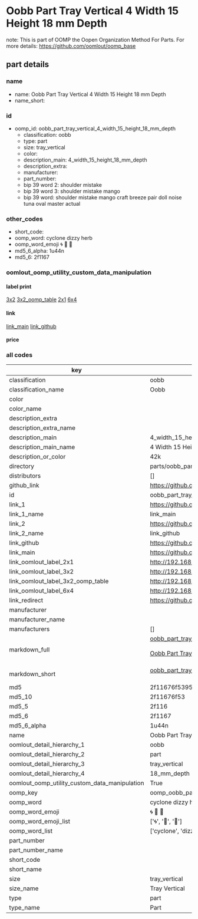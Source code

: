 # Oobb Part Tray Vertical 4 Width 15 Height 18 mm Depth  

note: This is part of OOMP the Oopen Organization Method For Parts. For more details: https://github.com/oomlout/oomp_base

##  part details
  







### name
* name: Oobb Part Tray Vertical 4 Width 15 Height 18 mm Depth
* name_short: 
### id
* oomp_id: oobb_part_tray_vertical_4_width_15_height_18_mm_depth
  * classification: oobb
  * type: part
  * size: tray_vertical
  * color: 
  * description_main: 4_width_15_height_18_mm_depth
  * description_extra: 
  * manufacturer: 
  * part_number: 
  * bip 39 word 2: shoulder mistake
  * bip 39 word 3: shoulder mistake mango
  * bip 39 word: shoulder mistake mango craft breeze pair doll noise tuna oval master actual

### other_codes
* short_code: 
* oomp_word: cyclone dizzy herb
* oomp_word_emoji :cyclone: :dizzy: :herb:
* md5_6_alpha: 1u44n
* md5_6: 2f1167






### oomlout_oomp_utility_custom_data_manipulation
#### label print
[3x2](http://192.168.1.245:1112/?label=oomp%201u44n)
[3x2_oomp_table](http://192.168.1.108:1112/?label=oomp%201u44n)
[2x1](http://192.168.1.242:1112/?label=oomp%201u44n)
[6x4](http://192.168.1.55:1112/?label=oomp%201u44n)    

#### link

[link_main](https://github.com/oomlout/oomlout_oomp_version_1_messy/tree/main/parts/oobb_part_tray_vertical_4_width_15_height_18_mm_depth) [link_github](https://github.com/oomlout/oomlout_oomp_version_1_messy/tree/main/parts/oobb_part_tray_vertical_4_width_15_height_18_mm_depth)                             

#### price







### all codes 
| key | value |  
| --- | --- |  
| classification | oobb |  
| classification_name | Oobb |  
| color |  |  
| color_name |  |  
| description_extra |  |  
| description_extra_name |  |  
| description_main | 4_width_15_height_18_mm_depth |  
| description_main_name | 4 Width 15 Height 18 mm Depth |  
| description_or_color | 42k |  
| directory | parts/oobb_part_tray_vertical_4_width_15_height_18_mm_depth |  
| distributors | [] |  
| github_link | https://github.com/oomlout/oomlout_oomp_part_src/tree/main/parts/oobb_part_tray_vertical_4_width_15_height_18_mm_depth |  
| id | oobb_part_tray_vertical_4_width_15_height_18_mm_depth |  
| link_1 | https://github.com/oomlout/oomlout_oomp_version_1_messy/tree/main/parts/oobb_part_tray_vertical_4_width_15_height_18_mm_depth |  
| link_1_name | link_main |  
| link_2 | https://github.com/oomlout/oomlout_oomp_version_1_messy/tree/main/parts/oobb_part_tray_vertical_4_width_15_height_18_mm_depth |  
| link_2_name | link_github |  
| link_github | https://github.com/oomlout/oomlout_oomp_version_1_messy/tree/main/parts/oobb_part_tray_vertical_4_width_15_height_18_mm_depth |  
| link_main | https://github.com/oomlout/oomlout_oomp_version_1_messy/tree/main/parts/oobb_part_tray_vertical_4_width_15_height_18_mm_depth |  
| link_oomlout_label_2x1 | http://192.168.1.242:1112/?label=oomp%201u44n |  
| link_oomlout_label_3x2 | http://192.168.1.245:1112/?label=oomp%201u44n |  
| link_oomlout_label_3x2_oomp_table | http://192.168.1.108:1112/?label=oomp%201u44n |  
| link_oomlout_label_6x4 | http://192.168.1.55:1112/?label=oomp%201u44n |  
| link_redirect | https://github.com/oomlout/oomlout_oomp_version_1_messy/tree/main/parts/oobb_part_tray_vertical_4_width_15_height_18_mm_depth |  
| manufacturer |  |  
| manufacturer_name |  |  
| manufacturers | [] |  
| markdown_full | [oobb_part_tray_vertical_4_width_15_height_18_mm_depth](none)<br>[](none)<br>[Oobb Part Tray Vertical 4 Width 15 Height 18 Mm Depth](none)<br><br> |  
| markdown_short | [oobb_part_tray_vertical_4_width_15_height_18_mm_depth](none)<br><br> |  
| md5 | 2f11676f5395c8167c0dc3210e637e37 |  
| md5_10 | 2f11676f53 |  
| md5_5 | 2f116 |  
| md5_6 | 2f1167 |  
| md5_6_alpha | 1u44n |  
| name | Oobb Part Tray Vertical 4 Width 15 Height 18 mm Depth |  
| oomlout_detail_hierarchy_1 | oobb |  
| oomlout_detail_hierarchy_2 | part |  
| oomlout_detail_hierarchy_3 | tray_vertical |  
| oomlout_detail_hierarchy_4 | 18_mm_depth |  
| oomlout_oomp_utility_custom_data_manipulation | True |  
| oomp_key | oomp_oobb_part_tray_vertical_4_width_15_height_18_mm_depth |  
| oomp_word | cyclone dizzy herb |  
| oomp_word_emoji | :cyclone: :dizzy: :herb: |  
| oomp_word_emoji_list | [':cyclone:', ':dizzy:', ':herb:'] |  
| oomp_word_list | ['cyclone', 'dizzy', 'herb'] |  
| part_number |  |  
| part_number_name |  |  
| short_code |  |  
| short_name |  |  
| size | tray_vertical |  
| size_name | Tray Vertical |  
| type | part |  
| type_name | Part |  
